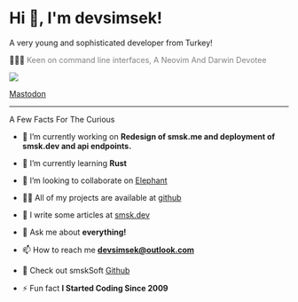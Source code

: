 # Hi 👋, I'm devsimsek!

A very young and sophisticated developer from Turkey!</h2>

👨🏻‍💻 <span style="color: gray; ">Keen on command line interfaces, A Neovim And Darwin Devotee</span></h3>

<!-- <img src="https://komarev.com/ghpvc/?username=devsimsek&label=Profile%20views&color=0e75b6&style=flat" alt="devsimsek" /> -->
<!-- Using yhype now :D -->
![](https://hit.yhype.me/github/profile?account_id=75851971)

<a rel="me" href="https://universeodon.com/@devsimsek">Mastodon</a>

___

A Few Facts For The Curious

* 🔭 I’m currently working on **Redesign of smsk.me and deployment of smsk.dev and api endpoints.**

* 🌱 I’m currently learning **Rust**

* 👯 I’m looking to collaborate on [Elephant](https://github.com/devsimsek/Elephant)

* 👨‍💻 All of my projects are available at [github](https://github.com/devsimsek)

* 📝 I write some articles at [smsk.dev](https://smsk.dev/)

* 💬 Ask me about **everything!**

* 📫 How to reach me **devsimsek@outlook.com**

* 📄 Check out smskSoft [Github](https://github.com/smskSoft)

* ⚡ Fun fact **I Started Coding Since 2009**
